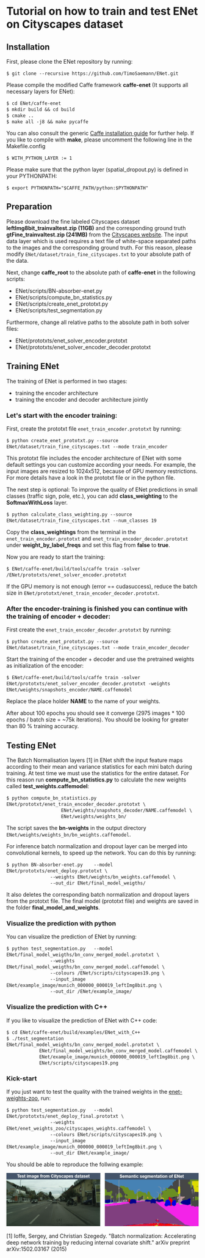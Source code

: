 # Tutorial on how to train and test ENet on Cityscapes dataset

## Installation

First, please clone the ENet repository by running:

	$ git clone --recursive https://github.com/TimoSaemann/ENet.git

Please compile the modified Caffe framework __caffe-enet__ (It supports all necessary layers for ENet):

	$ cd ENet/caffe-enet
	$ mkdir build && cd build
	$ cmake ..
	$ make all -j8 && make pycaffe

You can also consult the generic [Caffe installation guide](http://caffe.berkeleyvision.org/installation.html) for further help. If you like to compile with __make__, please uncomment the following line in the Makefile.config 

	$ WITH_PYTHON_LAYER := 1 
	
Please make sure that the python layer (spatial_dropout.py) is defined in your PYTHONPATH:

	$ export PYTHONPATH="$CAFFE_PATH/python:$PYTHONPATH"

## Preparation

Please download the fine labeled Cityscapes dataset __leftImg8bit_trainvaltest.zip (11GB)__ and the corresponding ground truth __gtFine_trainvaltest.zip (241MB)__ from the [Cityscapes website](https://www.cityscapes-dataset.com).
The input data layer which is used requires a text file of white-space separated paths to the images and the corresponding ground truth.
For this reason, please modify `ENet/dataset/train_fine_cityscapes.txt` to your absolute path of the data.

Next, change __caffe_root__ to the absolute path of __caffe-enet__ in the following scripts:
 - ENet/scripts/BN-absorber-enet.py
 - ENet/scripts/compute_bn_statistics.py
 - ENet/scripts/create_enet_prototxt.py
 - ENet/scripts/test_segmentation.py

Furthermore, change all relative paths to the absolute path in both solver files:
 - ENet/prototxts/enet_solver_encoder.prototxt
 - ENet/prototxts/enet_solver_encoder_decoder.prototxt

## Training ENet 

The training of ENet is performed in two stages: 
 - training the encoder architecture
 - training the encoder and decoder architecture jointly

### Let's start with the encoder training:

First, create the prototxt file `enet_train_encoder.prototxt` by running:

	$ python create_enet_prototxt.py --source ENet/dataset/train_fine_cityscapes.txt --mode train_encoder
	
This prototxt file includes the encoder architecture of ENet with some default settings you can customize according your needs. For example, the input images are resized to 1024x512, because of GPU memory restrictions. For more details have a look in the prototxt file or in the python file.

The next step is optional:
To improve the quality of ENet predictions in small classes (traffic sign, pole, etc.), you can add __class_weighting__ to the __SoftmaxWithLoss__ layer. 

	$ python calculate_class_weighting.py --source ENet/dataset/train_fine_cityscapes.txt --num_classes 19
	
Copy the __class_weightings__ from the terminal in the `enet_train_encoder.prototxt` and `enet_train_encoder_decoder.prototxt` under __weight_by_label_freqs__ and set this flag from __false__ to __true__. 
 
Now you are ready to start the training:

	$ ENet/caffe-enet/build/tools/caffe train -solver /ENet/prototxts/enet_solver_encoder.prototxt

If the GPU memory is not enough (error == cudasuccess), reduce the batch size in `ENet/prototxt/enet_train_encoder_decoder.prototxt`.

### After the encoder-training is finished you can continue with the training of encoder + decoder:

First create the `enet_train_encoder_decoder.prototxt` by running:

	$ python create_enet_prototxt.py --source ENet/dataset/train_fine_cityscapes.txt --mode train_encoder_decoder

Start the training of the encoder + decoder and use the pretrained weights as initialization of the encoder:

	$ ENet/caffe-enet/build/tools/caffe train -solver ENet/prototxts/enet_solver_encoder_decoder.prototxt -weights ENet/weights/snapshots_encoder/NAME.caffemodel

Replace the place holder __NAME__ to the name of your weights.

After about 100 epochs you should see it converge (2975 images * 100 epochs / batch size = ~75k iterations). You should be looking for greater than 80 % training accuracy.

## Testing ENet

The Batch Normalisation layers [1] in ENet shift the input feature maps according to their mean and variance
statistics for each mini batch during training. At test time we must use the statistics for the entire dataset.
For this reason run __compute_bn_statistics.py__ to calculate the new weights called __test_weights.caffemodel__:

	$ python compute_bn_statistics.py 	ENet/prototxt/enet_train_encoder_decoder.prototxt \
						ENet/weights/snapshots_decoder/NAME.caffemodel \
						ENet/weights/weights_bn/ 

The script saves the __bn-weights__ in the output directory `ENet/weights/weights_bn/bn_weights.caffemodel`.

For inference batch normalization and dropout layer can be merged into convolutional kernels, to
speed up the network. You can do this by running:

	$ python BN-absorber-enet.py 	--model ENet/prototxts/enet_deploy.prototxt \
					--weights ENet/weights/bn_weights.caffemodel \
					--out_dir ENet/final_model_weigths/

It also deletes the corresponding batch normalization and dropout layers from the prototxt file. The final model (prototxt file) and weights are saved in the folder __final_model_and_weights__. 

### Visualize the prediction with python

You can visualize the prediction of ENet by running:

	$ python test_segmentation.py 	--model ENet/final_model_weigths/bn_conv_merged_model.prototxt \
					--weights ENet/final_model_weigths/bn_conv_merged_model.caffemodel \
					--colours /ENet/scripts/cityscapes19.png \
					--input_image ENet/example_image/munich_000000_000019_leftImg8bit.png \
					--out_dir /ENet/example_image/ 


### Visualize the prediction with C++

If you like to visualize the prediction of ENet with C++ code:

	$ cd ENet/caffe-enet/build/examples/ENet_with_C++
	$ ./test_segmentation 	ENet/final_model_weights/bn_conv_merged_model.prototxt \
				ENet/final_model_weights/bn_conv_merged_model.caffemodel \
				ENet/example_image/munich_000000_000019_leftImg8bit.png \
				ENet/scripts/cityscapes19.png



### Kick-start

If you just want to test the quality with the trained weights in the [enet-weights-zoo](https://github.com/TimoSaemann/ENet/tree/master/enet_weights_zoo), run:

	$ python test_segmentation.py 	--model ENet/prototxts/enet_deploy_final.prototxt \						
					--weights ENet/enet_weights_zoo/cityscapes_weights.caffemodel \
					--colours ENet/scripts/cityscapes19.png \
					--input_image ENet/example_image/munich_000000_000019_leftImg8bit.png \
					--out_dir ENet/example_image/

You should be able to reproduce the follwing example:

![Alt text](/example_image/image_enet.PNG?raw=true "image_enet")












































	





[1] Ioffe, Sergey, and Christian Szegedy. "Batch normalization: Accelerating deep network training by reducing
internal covariate shift." arXiv preprint arXiv:1502.03167 (2015)
